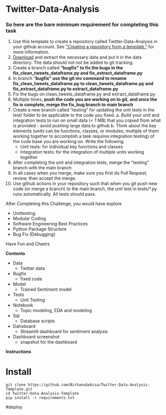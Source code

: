 # Twitter-Data-Analysis

### So here are the bare minimum requirement for completing this task

1. Use this template to create a repository called Twitter-Data-Analysis in your github account. See [&#34;Creating a repository from a template.&#34;](https://docs.github.com/en/articles/creating-a-repository-from-a-template) for more information.
2. [Download](https://drive.google.com/drive/folders/19G8dmehf9vU0u6VTKGV-yWsQOn3IvPsd) and extract the necessary data and put it in the data directory. The data should not not be added to git tracking.
3. Create a branch called **“bugfix” to fix the bugs in the fix_clean_tweets_dataframe.py and fix_extract_dataframe.py**
4. In branch “**bugfix” use the git mv command to rename fix_clean_tweets_dataframe.py to clean_tweets_dataframe.py and fix_extract_dataframe.py  to extract_dataframe.py**
5. Fix the bugs on clean_tweets_dataframe.py and extract_dataframe.py
6. Multiple times, **push the code you are working on to git, and once the fix is complete, merge the fix_bug branch to main branch**
7. Create a new branch called “testing” for updating the unit tests in the test/ folder to be applicable to the code you fixed.
   a. Build your unit and integration tests to run on small data (< 1 MB) that you copied from what is provided - avoid pushing large data to github
   b. Think about the key elements (units can be functions, classes, or modules; multiple of them working together to accomplish a task requires integration testing) of the code base you are working on. Write the following
   - Unit tests: for individual key functions and classes
   - Integration tests: for the integration of multiple units working together
8. After completing the unit and integration tests, merge  the “testing” branch with the main branch
9. In all cases when you merge, make sure you first do Pull Request, review, then accept the merge.
10. Use github actions in your repository such that when you git push new code (or merge a branch) to the main branch, the unit test in tests/*.py runs automatically. All tests should pass.

After Completing this Challenge, you would have explore

- Unittesting
- Modular Coding
- Software Engineering Best Practices
- Python Package Structure
- Bug Fix (Debugging)

Have Fun and Cheers

**Contents**

* Data
  * Twitter data
* Bugfix
  * fixed code
* Model
  * Trained Sentiment model
* Tests
  * Unit Testing
* Notebook
  * Topic modeling, EDA and modeling
* Sql
  * Database scripts
* Dahsboard
  * Streamlit dashboard for sentiment analysis
* Dashboard screenshot
  * snapshot for the dashboard

**Instructions**
# Install

```shell
git clone https://github.com/BirhanuGebisa/Twitter-Data-Analysis-Template.git
cd Twitter-Data-Analysis-Template
pip install -r requirements.txt
```
#deploy
